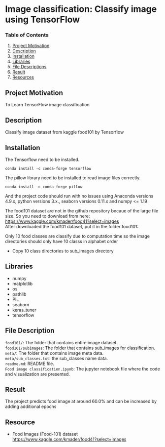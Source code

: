 # Image classification: Classify image using TensorFlow
### Table of Contents 
1. [Project Motivation](#Project-Motivation)
2. [Description](#Description)
3. [Installation](#Installation)
4. [Libraries](#Libraries)
5. [File Descriptions](#File-Descriptions)
6. [Result](#Result)
7. [Resources](#Resources)

## Project Motivation
To Learn TensorFlow image classification

## Description
Classify image dataset from kaggle food101 by Tensorflow 

## Installation

The Tensorflow need to be installed.

```conda install -c conda-forge tensorflow```

The pillow library need to be installed to read image files correctly.

```conda install -c conda-forge pillow``` 

And the project code should run with no issues using Anaconda versions 4.9.x, python versions 3.x., seaborn versions 0.11.x and numpy <= 1.19 </br>

The food101 dataset are not in the github repository becaue of the large file size. So you need to download from here:
https://www.kaggle.com/kmader/food41?select=images </br>
After downloaded the food101 dataset, put it in the folder food101: </br>

Only 10 food classes are classify due to computation time so the image directories should only have 10 classs in alphabet order </br>
- Copy 10 class directories to sub_images directory

## Libraries
* numpy
* matplotlib
* os
* pathlib
* PIL
* seaborn
* keras_tuner
* tensorflow

## File Description
```food101/```: The folder that contains entire image dataset. <br/>
```food101/subimages```: The folder that contains sub_images for classification. <br/>
```meta/```: The folder that contains image meta data. <br/>
```meta/sub_classes.txt```: the sub_classes name data. <br/>
```readme.md```: README file. <br/>
```Food image classification.ipynb```: The jupyter notebook file where the code and visualization are presented. <br/>

## Result

The project predicts food image at around 60.0% and can be increased by adding additional epochs <br/>

## Resource
* Food Images (Food-101) dataset <br/>
https://www.kaggle.com/kmader/food41?select=images
